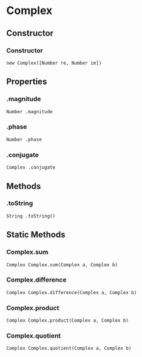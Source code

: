 # Complex


## Constructor

### Constructor
`new Complex([Number re, Number im])`


## Properties

### .magnitude
`Number .magnitude`

### .phase
`Number .phase`

### .conjugate
`Complex .conjugate`


## Methods

### .toString
`String .toString()`


## Static Methods

### Complex.sum
`Complex Complex.sum(Complex a, Complex b)`

### Complex.difference
`Complex Complex.difference(Complex a, Complex b)`

### Complex.product
`Complex Complex.product(Complex a, Complex b)`

### Complex.quotient
`Complex Complex.quotient(Complex a, Complex b)`
